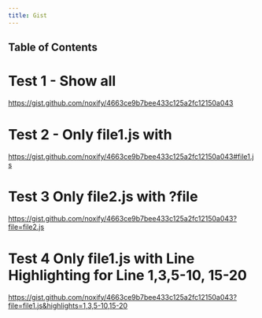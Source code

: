 ```yaml
---
title: Gist
---
```


## Table of Contents

# Test 1 - Show all

https://gist.github.com/noxify/4663ce9b7bee433c125a2fc12150a043

# Test 2 - Only file1.js with #

https://gist.github.com/noxify/4663ce9b7bee433c125a2fc12150a043#file1.js

# Test 3 Only file2.js with ?file

https://gist.github.com/noxify/4663ce9b7bee433c125a2fc12150a043?file=file2.js


# Test 4 Only file1.js with Line Highlighting for Line 1,3,5-10, 15-20

https://gist.github.com/noxify/4663ce9b7bee433c125a2fc12150a043?file=file1.js&highlights=1,3,5-10,15-20
